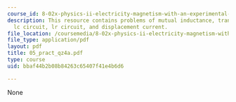 ```yaml
---
course_id: 8-02x-physics-ii-electricity-magnetism-with-an-experimental-focus-spring-2005
description: This resource contains problems of mutual inductance, transformer action,
  lc circuit, lr circuit, and displacement current.
file_location: /coursemedia/8-02x-physics-ii-electricity-magnetism-with-an-experimental-focus-spring-2005/bbaf44b2b08b84263c65407f41e4b6d6_05_pract_qz4a.pdf
file_type: application/pdf
layout: pdf
title: 05_pract_qz4a.pdf
type: course
uid: bbaf44b2b08b84263c65407f41e4b6d6

---
```

None